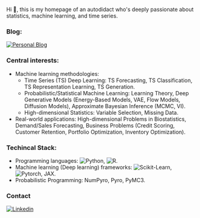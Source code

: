 Hi 🤗, this is my homepage of an autodidact who's deeply passionate about statistics, machine learning, and time series.

### Blog:
[![Personal Blog](https://img.shields.io/badge/blog-black?logo=jekyll&logoColor=white&link=https://callmequant.github.io/)](https://callmequant.github.io/)

### Central interests:

- Machine learning methodologies:
  + Time Series (TS) Deep Learning: TS Forecasting, TS Classification, TS Representation Learning, TS Generation.
  + Probabilistic/Statistical Machine Learning: Learning Theory, Deep Generative Models (Energy-Based Models, VAE, Flow Models, Diffusion Models), Approximate Bayesian Inference (MCMC, VI).
  + High-dimensional Statistics: Variable Selection, Missing Data.
- Real-world applications: High-dimensional Problems in Biostatistics, Demand/Sales Forecasting, Business Problems (Credit Scoring, Customer Retention, Portfolio Optimization, Inventory Optimization).


### Techincal Stack:

- Programming languages: ![Python](https://img.shields.io/badge/-Python-333333?style=flat&logo=python), ![R](https://img.shields.io/badge/-R-333333?style=flat&logo=R&logoColor=276DC3).
- Machine learning (Deep learning) frameworks: ![Scikit-Learn](https://img.shields.io/badge/-Sklearn-d6882f.svg?style=flat&logo=Scikit-learn), ![Pytorch](https://img.shields.io/badge/-Pytorch-a8502f.svg?style=flat&logo=Pytorch), JAX.
- Probabilistic Programming: NumPyro, Pyro, PyMC3.

### Contact 
[![Linkedin](https://img.shields.io/badge/linkedin-black?logo=Linkedin&logoColor=white&link=https://www.linkedin.com/in/binh-ho-899390193/)](https://www.linkedin.com/in/binh-ho-899390193/)

